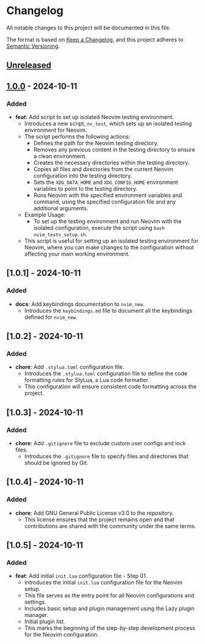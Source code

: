 # Changelog

All notable changes to this project will be documented in this file.

The format is based on [Keep a Changelog](https://keepachangelog.com/en/1.0.0/),
and this project adheres to [Semantic Versioning](https://semver.org/spec/v2.0.0.html).

## [Unreleased]

## [1.0.0] - 2024-10-11
### Added
- **feat**: Add script to set up isolated Neovim testing environment.
  - Introduces a new script, `nv_test`, which sets up an isolated testing environment for Neovim.
  - The script performs the following actions:
    - Defines the path for the Neovim testing directory.
    - Removes any previous content in the testing directory to ensure a clean environment.
    - Creates the necessary directories within the testing directory.
    - Copies all files and directories from the current Neovim configuration into the testing directory.
    - Sets the `XDG_DATA_HOME` and `XDG_CONFIG_HOME` environment variables to point to the testing directory.
    - Runs Neovim with the specified environment variables and command, using the specified configuration file and any additional arguments.
  - Example Usage:
    - To set up the testing environment and run Neovim with the isolated configuration, execute the script using `bash nvim_tests_setup.sh`.
  - This script is useful for setting up an isolated testing environment for Neovim, where you can make changes to the configuration without affecting your main working environment.

## [1.0.1] - 2024-10-11
### Added
- **docs**: Add keybindings documentation to `nvim_new`.
  - Introduces the `keybindings.md` file to document all the keybindings defined for `nvim_new`.


## [1.0.2] - 2024-10-11
### Added
- **chore**: Add `.stylua.toml` configuration file.
  - Introduces the `.stylua.toml` configuration file to define the code formatting rules for StyLua, a Lua code formatter.
  - This configuration will ensure consistent code formatting across the project.


## [1.0.3] - 2024-10-11
### Added
- **chore**: Add `.gitignore` file to exclude custom user configs and lock files.
  - Introduces the `.gitignore` file to specify files and directories that should be ignored by Git.


## [1.0.4] - 2024-10-11
### Added
- **chore**: Add GNU General Public License v3.0 to the repository.
  - This license ensures that the project remains open and that contributions are shared with the community under the same terms.

## [1.0.5] - 2024-10-11
### Added
- **feat**: Add initial `init.lua` configuration file - Step 01.
  - Introduces the initial `init.lua` configuration file for the Neovim setup.
  - This file serves as the entry point for all Neovim configurations and settings.
  - Includes basic setup and plugin management using the Lazy plugin manager.
  - Initial plugin list.
  - This marks the beginning of the step-by-step development process for the Neovim configuration.


[Unreleased]: https://github.com/Elixir-Software-Developer/nvim_new/compare/v1.0.0...HEAD
[1.0.0]: https://github.com/Elixir-Software-Developer/nvim_new/releases/tag/v1.0.0
